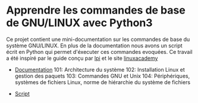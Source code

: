 # Apprendre les commandes de base de GNU/LINUX avec Python3

Ce projet contient une mini-documentation sur les commandes de base du système GNU/LINUX. En plus de la documentation nous avons un script écrit en Python qui permet d'éxecuter ces commandes evoquées. Ce travail a été inspiré par le guide conçu par [lpi](https://lpi.org) et le site [linuxacademy](https://www.linuxacademy.com)

* [Documentation](/doc)
101: Architecture du système
102: Installation Linux et gestion des paquets
103: Commandes GNU et Unix
104: Périphériques, systèmes de fichiers Linux, norme de hiérarchie du système de fichiers

* [Script](/scripts)
 
